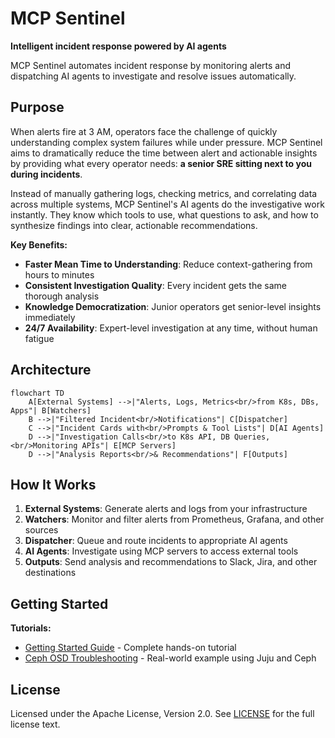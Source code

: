 # MCP Sentinel

**Intelligent incident response powered by AI agents**

MCP Sentinel automates incident response by monitoring alerts and dispatching AI agents to investigate and resolve issues automatically.

## Purpose

When alerts fire at 3 AM, operators face the challenge of quickly understanding complex system failures while under pressure. MCP Sentinel aims to dramatically reduce the time between alert and actionable insights by providing what every operator needs: **a senior SRE sitting next to you during incidents**.

Instead of manually gathering logs, checking metrics, and correlating data across multiple systems, MCP Sentinel's AI agents do the investigative work instantly. They know which tools to use, what questions to ask, and how to synthesize findings into clear, actionable recommendations.

**Key Benefits:**
- **Faster Mean Time to Understanding**: Reduce context-gathering from hours to minutes
- **Consistent Investigation Quality**: Every incident gets the same thorough analysis
- **Knowledge Democratization**: Junior operators get senior-level insights immediately
- **24/7 Availability**: Expert-level investigation at any time, without human fatigue

## Architecture

```mermaid
flowchart TD
    A[External Systems] -->|"Alerts, Logs, Metrics<br/>from K8s, DBs, Apps"| B[Watchers]
    B -->|"Filtered Incident<br/>Notifications"| C[Dispatcher]
    C -->|"Incident Cards with<br/>Prompts & Tool Lists"| D[AI Agents]
    D -->|"Investigation Calls<br/>to K8s API, DB Queries,<br/>Monitoring APIs"| E[MCP Servers]
    D -->|"Analysis Reports<br/>& Recommendations"| F[Outputs]
```

## How It Works

1. **External Systems**: Generate alerts and logs from your infrastructure
2. **Watchers**: Monitor and filter alerts from Prometheus, Grafana, and other sources
3. **Dispatcher**: Queue and route incidents to appropriate AI agents
4. **AI Agents**: Investigate using MCP servers to access external tools
5. **Outputs**: Send analysis and recommendations to Slack, Jira, and other destinations

## Getting Started

**Tutorials:**
- [Getting Started Guide](docs/tutorial/getting-started.md) - Complete hands-on tutorial
- [Ceph OSD Troubleshooting](docs/tutorial/ceph-osd-troubleshooting.md) - Real-world example using Juju and Ceph

## License

Licensed under the Apache License, Version 2.0. See [LICENSE](LICENSE) for the full license text.
